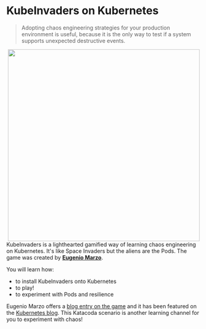 # KubeInvaders on Kubernetes #

> Adopting chaos engineering strategies for your production environment is useful, because it is the only way to test if a system supports unexpected destructive events.

<img align="right" src="/javajon/courses/kubernetes-chaos/kubeinvaders/assets/kubeinvaders.gif" width=500>

KubeInvaders is a lighthearted gamified way of learning chaos engineering on Kubernetes. It's like Space Invaders but the aliens are the Pods. The game was created by **[Eugenio Marzo](https://www.linkedin.com/in/eugenio-marzo-646a6742/?originalSubdomain=it)**.

You will learn how:

- to install KubeInvaders onto Kubernetes
- to play!
- to experiment with Pods and resilience

Eugenio Marzo offers a [blog entry on the game](https://devopstribe.it/) and it has been featured on the [Kubernetes blog](https://kubernetes.io/blog/2020/01/22/kubeinvaders-gamified-chaos-engineering-tool-for-kubernetes/). This Katacoda scenario is another learning channel for you to experiment with chaos!
